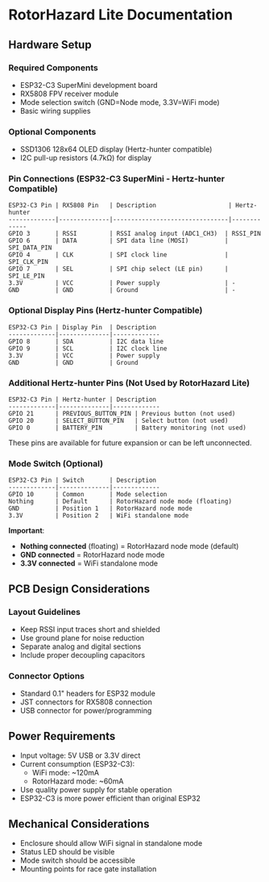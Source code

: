 # RotorHazard Lite Documentation

## Hardware Setup

### Required Components
- ESP32-C3 SuperMini development board
- RX5808 FPV receiver module
- Mode selection switch (GND=Node mode, 3.3V=WiFi mode)
- Basic wiring supplies

### Optional Components
- SSD1306 128x64 OLED display (Hertz-hunter compatible)
- I2C pull-up resistors (4.7kΩ) for display

### Pin Connections (ESP32-C3 SuperMini - Hertz-hunter Compatible)

```
ESP32-C3 Pin | RX5808 Pin   | Description                    | Hertz-hunter
-------------|--------------|--------------------------------|-------------
GPIO 3       | RSSI         | RSSI analog input (ADC1_CH3)  | RSSI_PIN
GPIO 6       | DATA         | SPI data line (MOSI)          | SPI_DATA_PIN
GPIO 4       | CLK          | SPI clock line                | SPI_CLK_PIN
GPIO 7       | SEL          | SPI chip select (LE pin)      | SPI_LE_PIN
3.3V         | VCC          | Power supply                  | -
GND          | GND          | Ground                        | -
```

### Optional Display Pins (Hertz-hunter Compatible)
```
ESP32-C3 Pin | Display Pin  | Description
-------------|--------------|-------------
GPIO 8       | SDA          | I2C data line
GPIO 9       | SCL          | I2C clock line
3.3V         | VCC          | Power supply
GND          | GND          | Ground
```

### Additional Hertz-hunter Pins (Not Used by RotorHazard Lite)
```
ESP32-C3 Pin | Hertz-hunter | Description
-------------|--------------|-------------
GPIO 21      | PREVIOUS_BUTTON_PIN | Previous button (not used)
GPIO 20      | SELECT_BUTTON_PIN   | Select button (not used)  
GPIO 0       | BATTERY_PIN         | Battery monitoring (not used)
```

These pins are available for future expansion or can be left unconnected.

### Mode Switch (Optional)
```
ESP32-C3 Pin | Switch       | Description
-------------|--------------|-------------
GPIO 10      | Common       | Mode selection
Nothing      | Default      | RotorHazard node mode (floating)
GND          | Position 1   | RotorHazard node mode
3.3V         | Position 2   | WiFi standalone mode
```

**Important**: 
- **Nothing connected** (floating) = RotorHazard node mode (default)
- **GND connected** = RotorHazard node mode  
- **3.3V connected** = WiFi standalone mode


## PCB Design Considerations

### Layout Guidelines
- Keep RSSI input traces short and shielded
- Use ground plane for noise reduction
- Separate analog and digital sections
- Include proper decoupling capacitors

### Connector Options
- Standard 0.1" headers for ESP32 module
- JST connectors for RX5808 connection
- USB connector for power/programming

## Power Requirements
- Input voltage: 5V USB or 3.3V direct
- Current consumption (ESP32-C3):
  - WiFi mode: ~120mA
  - RotorHazard mode: ~60mA
- Use quality power supply for stable operation
- ESP32-C3 is more power efficient than original ESP32

## Mechanical Considerations
- Enclosure should allow WiFi signal in standalone mode
- Status LED should be visible
- Mode switch should be accessible
- Mounting points for race gate installation
